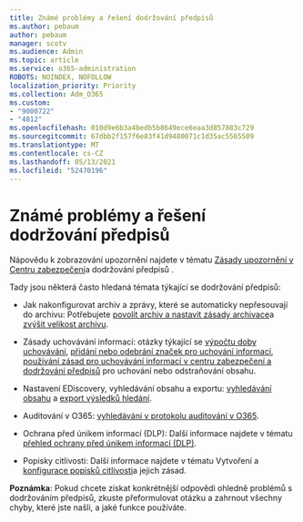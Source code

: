 ```yaml
---
title: Známé problémy a řešení dodržování předpisů
ms.author: pebaum
author: pebaum
manager: scotv
ms.audience: Admin
ms.topic: article
ms.service: o365-administration
ROBOTS: NOINDEX, NOFOLLOW
localization_priority: Priority
ms.collection: Adm_O365
ms.custom:
- "9000722"
- "4812"
ms.openlocfilehash: 010d9e6b3a4bedb5b8649ece6eaa3d857883c729
ms.sourcegitcommit: 67dbb2f157f6e83f41d9480071c1d35ac5565509
ms.translationtype: MT
ms.contentlocale: cs-CZ
ms.lasthandoff: 05/13/2021
ms.locfileid: "52470196"
---
```

# <a name="compliance-common-issues-and-resolutions"></a>Známé problémy a řešení dodržování předpisů

Nápovědu k zobrazování upozornění najdete v tématu [Zásady upozornění v Centru zabezpečení](/microsoft-365/compliance/alert-policies.md)a dodržování předpisů .

Tady jsou některá často hledaná témata týkající se dodržování předpisů:

- Jak nakonfigurovat archiv a zprávy, které se automaticky nepřesouvají do archivu: Potřebujete [povolit archiv a nastavit zásady archivace](/microsoft-365/compliance/enable-archive-mailboxes.md)a [zvýšit velikost archivu](/microsoft-365/compliance/enable-unlimited-archiving.md).

- Zásady uchovávání informací: otázky týkající se [výpočtu doby uchovávání](/exchange/security-and-compliance/messaging-records-management/retention-age.md), [přidání nebo odebrání značek pro uchování informací](/exchange/security-and-compliance/messaging-records-management/add-or-remove-retention-tags.md), [používání zásad pro uchovávání informací v centru zabezpečení a dodržování předpisů](/microsoft-365/compliance/retention-policies.md) pro uchování nebo odstraňování obsahu.

- Nastavení EDiscovery, vyhledávání obsahu a exportu: [vyhledávání obsahu](/microsoft-365/compliance/search-for-content.md) a [export výsledků hledání](/microsoft-365/compliance/export-search-results.md).

- Auditování v O365: [vyhledávání v protokolu auditování v O365](/microsoft-365/compliance/search-the-audit-log-in-security-and-compliance.md).

- Ochrana před únikem informací (DLP): Další informace najdete v tématu [přehled ochrany před únikem informací (DLP)](/microsoft-365/compliance/data-loss-prevention-policies.md).
 
- Popisky citlivosti: Další informace najdete v tématu Vytvoření a [konfigurace popisků citlivosti](/microsoft-365/compliance/create-sensitivity-labels.md)a jejich zásad.

**Poznámka**: Pokud chcete získat konkrétnější odpovědi ohledně problémů s dodržováním předpisů, zkuste přeformulovat otázku a zahrnout všechny chyby, které jste našli, a jaké funkce používáte.
